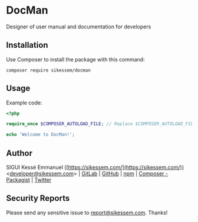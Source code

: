 # DocMan

Designer of user manual and documentation for developers

## Installation

Use Composer to install the package with this command:

`composer require sikessem/docman`

## Usage

Example code:

```php
<?php

require_once $COMPOSER_AUTOLOAD_FILE; // Replace $COMPOSER_AUTOLOAD_FILE by the path of your vendor autoload

echo 'Welcome to DocMan!';
```

## Author

SIGUI Kessé Emmanuel ([https://sikessem.com/](https://sikessem.com/)) <[developer@sikessem.com](mailto:developer@sikessem.com)> | [GitLab](https://gitlab.com/SIKessEm) | [GitHub](https://github.com/SIKessEm) | [npm](https://npmjs.org/~sikessem) | [Composer - Packagist](https://packagist.org/packages/sikessem/) | [Twitter](https://twitter.com/SIKessEm_tweets)


## Security Reports

Please send any sensitive issue to [report@sikessem.com](mailto:report@sikessem.com). Thanks!